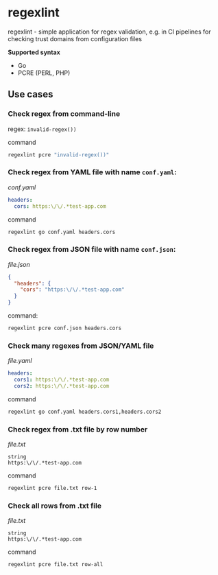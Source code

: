 # regexlint

regexlint - simple application for regex validation, e.g. in CI pipelines for checking trust domains from configuration files

**Supported syntax**
* Go
* PCRE (PERL, PHP)

## Use cases

### Check regex from command-line

regex: `invalid-regex())`

command
```sh
regexlint pcre "invalid-regex())"
```

### Check regex from YAML file with name `conf.yaml`:

_conf.yaml_
```yaml
headers:
  cors: https:\/\/.*test-app.com
```

command
```sh
regexlint go conf.yaml headers.cors
```

### Check regex from JSON file with name `conf.json`:

_file.json_
```json
{
  "headers": {
    "cors": "https:\/\/.*test-app.com"
  }
}
```

command:
```sh
regexlint pcre conf.json headers.cors
```

### Check many regexes from JSON/YAML file

_file.yaml_
```yaml
headers:
  cors1: https:\/\/.*test-app.com
  cors2: https:\/\/.*test-app.com
```

command
```sh
regexlint go conf.yaml headers.cors1,headers.cors2
```

### Check regex from .txt file by row number

_file.txt_
```text
string
https:\/\/.*test-app.com
```

command
```sh
regexlint pcre file.txt row-1
```

### Check all rows from .txt file

_file.txt_
```text
string
https:\/\/.*test-app.com
```

command
```sh
regexlint pcre file.txt row-all
```
